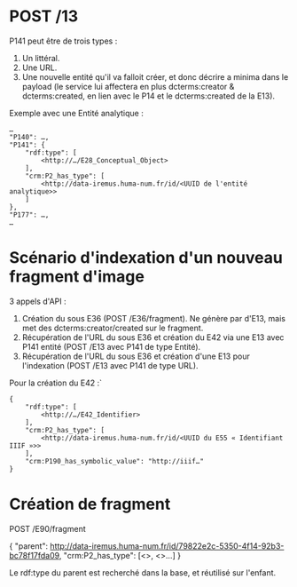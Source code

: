 # POST /13

P141 peut être de trois types :
1) Un littéral.
2) Une URL.
3) Une nouvelle entité qu'il va falloit créer, et donc décrire a minima dans le payload (le service lui affectera en plus dcterms:creator & dcterms:created, en lien avec le P14 et le dcterms:created de la E13).

Exemple avec une Entité analytique :

    …
    "P140": …,
    "P141": {
        "rdf:type": [
            <http://…/E28_Conceptual_Object>
        ],
        "crm:P2_has_type": [
            <http://data-iremus.huma-num.fr/id/<UUID de l'entité analytique>>
        ]
    },
    "P177": …,
    …

# Scénario d'indexation d'un nouveau fragment d'image

3 appels d'API :

1) Création du sous E36 (POST /E36/fragment). Ne génère par d'E13, mais met des dcterms:creator/created sur le fragment.
2) Récupération de l'URL du sous E36 et création du E42 via une E13 avec P141 entité (POST /E13 avec P141 de type Entité).
3) Récupération de l'URL du sous E36 et création d'une E13 pour l'indexation (POST /E13 avec P141 de type URL).

Pour la création du E42 :`

    {
        "rdf:type": [
            <http://…/E42_Identifier>
        ],
        "crm:P2_has_type": [
            <http://data-iremus.huma-num.fr/id/<UUID du E55 « Identifiant IIIF »>>
        ],
        "crm:P190_has_symbolic_value": "http://iiif…"
    }

# Création de fragment

POST /E90/fragment

{
    "parent": <http://data-iremus.huma-num.fr/id/79822e2c-5350-4f14-92b3-bc78f17fda09>,
    "crm:P2_has_type": [<>, <>…]
}

Le rdf:type du parent est recherché dans la base, et réutilisé sur l'enfant.
